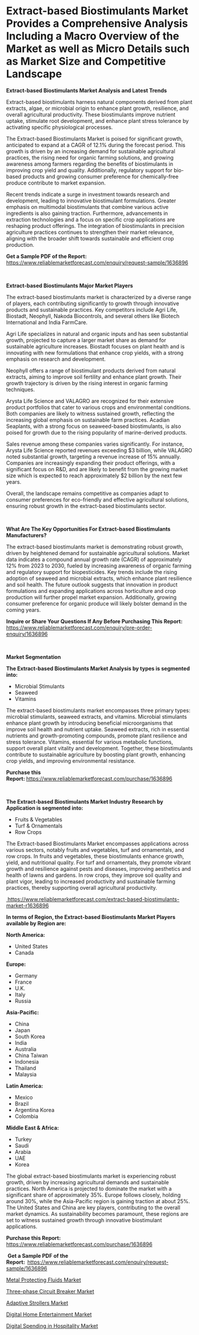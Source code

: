 <p><h1>Extract-based Biostimulants Market Provides a Comprehensive Analysis Including a Macro Overview of the Market as well as Micro Details such as Market Size and Competitive Landscape</h1></p><p><strong>Extract-based Biostimulants Market Analysis and Latest Trends</strong></p>
<p><p>Extract-based biostimulants harness natural components derived from plant extracts, algae, or microbial origin to enhance plant growth, resilience, and overall agricultural productivity. These biostimulants improve nutrient uptake, stimulate root development, and enhance plant stress tolerance by activating specific physiological processes.</p><p>The Extract-based Biostimulants Market is poised for significant growth, anticipated to expand at a CAGR of 12.1% during the forecast period. This growth is driven by an increasing demand for sustainable agricultural practices, the rising need for organic farming solutions, and growing awareness among farmers regarding the benefits of biostimulants in improving crop yield and quality. Additionally, regulatory support for bio-based products and growing consumer preference for chemically-free produce contribute to market expansion.</p><p>Recent trends indicate a surge in investment towards research and development, leading to innovative biostimulant formulations. Greater emphasis on multimodal biostimulants that combine various active ingredients is also gaining traction. Furthermore, advancements in extraction technologies and a focus on specific crop applications are reshaping product offerings. The integration of biostimulants in precision agriculture practices continues to strengthen their market relevance, aligning with the broader shift towards sustainable and efficient crop production.</p></p>
<p><strong>Get a Sample PDF of the Report:&nbsp;</strong> <a href="https://www.reliablemarketforecast.com/enquiry/request-sample/1636896">https://www.reliablemarketforecast.com/enquiry/request-sample/1636896</a></p>
<p>&nbsp;</p>
<p><strong>Extract-based Biostimulants Major Market Players</strong></p>
<p><p>The extract-based biostimulants market is characterized by a diverse range of players, each contributing significantly to growth through innovative products and sustainable practices. Key competitors include Agri Life, Biostadt, Neophyll, Nakoda Biocontrols, and several others like Biotech International and India FarmCare.</p><p>Agri Life specializes in natural and organic inputs and has seen substantial growth, projected to capture a larger market share as demand for sustainable agriculture increases. Biostadt focuses on plant health and is innovating with new formulations that enhance crop yields, with a strong emphasis on research and development.</p><p>Neophyll offers a range of biostimulant products derived from natural extracts, aiming to improve soil fertility and enhance plant growth. Their growth trajectory is driven by the rising interest in organic farming techniques.</p><p>Arysta Life Science and VALAGRO are recognized for their extensive product portfolios that cater to various crops and environmental conditions. Both companies are likely to witness sustained growth, reflecting the increasing global emphasis on sustainable farm practices. Acadian Seaplants, with a strong focus on seaweed-based biostimulants, is also poised for growth due to the rising popularity of marine-derived products.</p><p>Sales revenue among these companies varies significantly. For instance, Arysta Life Science reported revenues exceeding $3 billion, while VALAGRO noted substantial growth, targeting a revenue increase of 15% annually. Companies are increasingly expanding their product offerings, with a significant focus on R&D, and are likely to benefit from the growing market size which is expected to reach approximately $2 billion by the next few years.</p><p>Overall, the landscape remains competitive as companies adapt to consumer preferences for eco-friendly and effective agricultural solutions, ensuring robust growth in the extract-based biostimulants sector.</p></p>
<p>&nbsp;</p>
<p><strong>What Are The Key Opportunities For Extract-based Biostimulants Manufacturers?</strong></p>
<p><p>The extract-based biostimulants market is demonstrating robust growth, driven by heightened demand for sustainable agricultural solutions. Market data indicates a compound annual growth rate (CAGR) of approximately 12% from 2023 to 2030, fueled by increasing awareness of organic farming and regulatory support for biopesticides. Key trends include the rising adoption of seaweed and microbial extracts, which enhance plant resilience and soil health. The future outlook suggests that innovation in product formulations and expanding applications across horticulture and crop production will further propel market expansion. Additionally, growing consumer preference for organic produce will likely bolster demand in the coming years.</p></p>
<p><strong>Inquire or Share Your Questions If Any Before Purchasing This Report:</strong> <a href="https://www.reliablemarketforecast.com/enquiry/pre-order-enquiry/1636896">https://www.reliablemarketforecast.com/enquiry/pre-order-enquiry/1636896</a></p>
<p>&nbsp;</p>
<p><strong>Market Segmentation</strong></p>
<p><strong>The Extract-based Biostimulants Market Analysis by types is segmented into:</strong></p>
<p><ul><li>Microbial Stimulants</li><li>Seaweed</li><li>Vitamins</li></ul></p>
<p><p>The extract-based biostimulants market encompasses three primary types: microbial stimulants, seaweed extracts, and vitamins. Microbial stimulants enhance plant growth by introducing beneficial microorganisms that improve soil health and nutrient uptake. Seaweed extracts, rich in essential nutrients and growth-promoting compounds, promote plant resilience and stress tolerance. Vitamins, essential for various metabolic functions, support overall plant vitality and development. Together, these biostimulants contribute to sustainable agriculture by boosting plant growth, enhancing crop yields, and improving environmental resistance.</p></p>
<p><strong>Purchase this Report:&nbsp;</strong><a href="https://www.reliablemarketforecast.com/purchase/1636896">https://www.reliablemarketforecast.com/purchase/1636896</a></p>
<p>&nbsp;</p>
<p><strong>The Extract-based Biostimulants Market Industry Research by Application is segmented into:</strong></p>
<p><ul><li>Fruits & Vegetables</li><li>Turf & Ornamentals</li><li>Row Crops</li></ul></p>
<p><p>The Extract-based Biostimulants Market encompasses applications across various sectors, notably fruits and vegetables, turf and ornamentals, and row crops. In fruits and vegetables, these biostimulants enhance growth, yield, and nutritional quality. For turf and ornamentals, they promote vibrant growth and resilience against pests and diseases, improving aesthetics and health of lawns and gardens. In row crops, they improve soil quality and plant vigor, leading to increased productivity and sustainable farming practices, thereby supporting overall agricultural productivity.</p></p>
<p><a href="https://www.reliablemarketforecast.com/extract-based-biostimulants-market-r1636896">&nbsp;https://www.reliablemarketforecast.com/extract-based-biostimulants-market-r1636896</a></p>
<p><strong>In terms of Region, the Extract-based Biostimulants Market Players available by Region are:</strong></p>
<p>
    <p> <strong> North America: </strong>
        <ul>
            <li>United States</li>
            <li>Canada</li>
        </ul>
        </p> 
    <p> <strong> Europe: </strong>
        <ul>
            <li>Germany</li>
            <li>France</li>
            <li>U.K.</li>
            <li>Italy</li>
            <li>Russia</li>
        </ul>
        </p> 
    <p> <strong> Asia-Pacific: </strong>
        <ul>
            <li>China</li>
            <li>Japan</li>
            <li>South Korea</li>
            <li>India</li>
            <li>Australia</li>
            <li>China Taiwan</li>
            <li>Indonesia</li>
            <li>Thailand</li>
            <li>Malaysia</li>
        </ul>
        </p> 
    <p> <strong> Latin America: </strong>
        <ul>
            <li>Mexico</li>
            <li>Brazil</li>
            <li>Argentina Korea</li>
            <li>Colombia</li>
        </ul>
        </p> 
    <p> <strong> Middle East & Africa: </strong>
        <ul>
            <li>Turkey</li>
            <li>Saudi</li>
            <li>Arabia</li>
            <li>UAE</li>
            <li>Korea</li>
        </ul>
    </p>
    </p>
<p><p>The global extract-based biostimulants market is experiencing robust growth, driven by increasing agricultural demands and sustainable practices. North America is projected to dominate the market with a significant share of approximately 35%. Europe follows closely, holding around 30%, while the Asia-Pacific region is gaining traction at about 25%. The United States and China are key players, contributing to the overall market dynamics. As sustainability becomes paramount, these regions are set to witness sustained growth through innovative biostimulant applications.</p></p>
<p><strong>Purchase this Report: </strong><a href="https://www.reliablemarketforecast.com/purchase/1636896">https://www.reliablemarketforecast.com/purchase/1636896</a></p>
<p>&nbsp;<strong>Get a Sample PDF of the Report:&nbsp;&nbsp;</strong><a href="https://www.reliablemarketforecast.com/enquiry/request-sample/1636896">https://www.reliablemarketforecast.com/enquiry/request-sample/1636896</a></p>
<p><strong></strong></p>
<p><p><a href="https://github.com/PeterParrish5/Market-Research-Report-List-6/blob/main/metal-protecting-fluids-market.md">Metal Protecting Fluids Market</a></p><p><a href="https://medium.com/@qggtbyup20/three-phase-circuit-breaker-market-analysis-report-global-insights-by-region-type-manual-485f998d8431">Three-phase Circuit Breaker Market</a></p><p><a href="https://www.linkedin.com/pulse/adaptive-strollers-industry-forecast-market-shifts-strategic-o4vjc?trackingId=V3yS4xH5TleJpAARyK2xfw%3D%3D">Adaptive Strollers Market</a></p><p><a href="https://issuu.com/reportprime-2/docs/digital-home-entertainment-market-s_a2c6822f9d459e">Digital Home Entertainment Market</a></p><p><a href="https://medium.com/@qggtbyup20/digital-spending-in-hospitality-market-global-market-insights-and-sales-trends-2024-to-2031-9c903caa7e3a">Digital Spending in Hospitality Market</a></p></p>